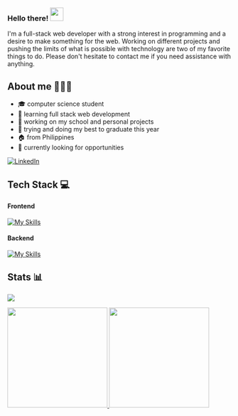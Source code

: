 ### Hello there! <img src="https://user-images.githubusercontent.com/42378118/110234147-e3259600-7f4e-11eb-95be-0c4047144dea.gif" width="30"></h1>

I'm a full-stack web developer with a strong interest in programming and a desire to make something for the web. Working on different projects and pushing the limits of what is possible with technology are two of my favorite things to do. Please don't hesitate to contact me if you need assistance with anything.

<h2> About me 👨🏻‍💻 </h2>

- 🎓 computer science student
- 🌱 learning full stack web development
- 🔭 working on my school and personal projects
- 💭 trying and doing my best to graduate this year
- 🏠 from Philippines
- 🔎 currently looking for opportunities

<a href="https://www.linkedin.com/in/kent-ezra-betita-64355a212/" target="_blank"><img alt="LinkedIn" src="https://img.shields.io/badge/linkedin-%230077B5.svg?&style=for-the-badge&logo=linkedin&logoColor=white" /></a> 

<h2> Tech Stack 💻 </h2>

#### Frontend
[![My Skills](https://skillicons.dev/icons?i=react,nextjs,tailwind,bootstrap)](https://skillicons.dev)

#### Backend
[![My Skills](https://skillicons.dev/icons?i=nodejs,express,graphql,apollo,mysql,postgres,redis)](https://skillicons.dev)

<h2> Stats 📊 </h2>

![](https://visitor-badge.laobi.icu/badge?page_id=kentezrabetita)

<a href="https://github.com/kentezrabetita">
  <img height="225" src="https://github-readme-stats.vercel.app/api?username=kentezrabetita&show_icons=true&theme=dark&include_all_commits=true&count_private=true"/>
  <img height="225" src="https://github-readme-stats.vercel.app/api/top-langs/?username=kentezrabetita&theme=dark"/>
</a>


